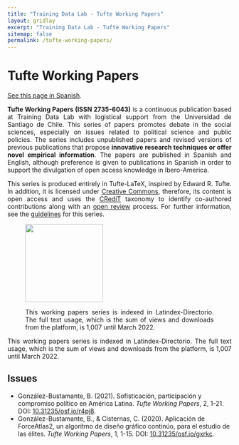 ```yaml
---
title: "Training Data Lab - Tufte Working Papers"
layout: gridlay
excerpt: "Training Data Lab - Tufte Working Papers"
sitemap: false
permalink: /tufte-working-papers/
---
```


# Tufte Working Papers

<p align=" justify"><a href="/tufte-working-papers-spanish/">See this page in Spanish</a>.</p>

<p align=" justify"><b>Tufte Working Papers (ISSN 2735-6043)</b> is a continuous publication based at Training Data Lab with logistical support from the Universidad de Santiago de Chile. This series of papers promotes debate in the social sciences, especially on issues related to political science and public policies. The series includes unpublished papers and revised versions of previous publications that propose <strong>innovative research techniques or offer novel empirical information</strong>. The papers are published in Spanish and English, although preference is given to publications in Spanish in order to support the divulgation of open access knowledge in Ibero-America.</p>

<p align=" justify">This series is produced entirely in Tufte-LaTeX, inspired by Edward R. Tufte. In addition, it is licensed under <a href="https://github.com/training-datalab/tufte-working-papers/blob/master/LICENSE.md" target="_blank">Creative Commons</a>, therefore, its content is open access and uses the <a href="/credit/">CRediT</a> taxonomy to identify co-authored contributions along with an <a href="/tufte-open-review/">open review</a> process. For further information, see the <a href="/tufte-guidelines/">guidelines</a> for this series.</p>

<figure class="fourth">
  <img src="{{ site.url }}{{ site.baseurl }}/images/logos/latindex.png" style="width: 175px"> <p align=" justify">This working papers series is indexed in Latindex-Directorio. The full text usage, which is the sum of views and downloads from the platform, is 1,007 until March 2022.</p>
</figure>

<p align=" justify">This working papers series is indexed in Latindex-Directorio. The full text usage, which is the sum of views and downloads from the platform, is 1,007 until March 2022.</p>

## Issues

<ul>
<li>González-Bustamante, B. (2021). Sofisticación, participación y compromiso político en América Latina. <em>Tufte Working Papers</em>, 2, 1-21. DOI: <a href="https://doi.org/10.31235/osf.io/r4pj8" target="_blank">10.31235/osf.io/r4pj8</a>.</li>
<li>González-Bustamante, B., & Cisternas, C. (2020). Aplicación de ForceAtlas2, un algoritmo de diseño gráfico continúo, para el estudio de las élites. <em>Tufte Working Papers</em>, 1, 1-15. DOI: <a href="https://doi.org/10.31235/osf.io/gxrkc" target="_blank">10.31235/osf.io/gxrkc</a>.</li>
</ul>
<br />
